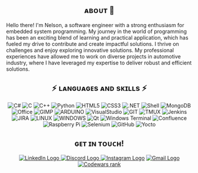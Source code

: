 <div align="center">

## ᴀʙᴏᴜᴛ 👋

<div align="left">
Hello there! I'm Nelson, a software engineer with a strong enthusiasm for embedded system programming. My journey in the world of programming has been an exciting blend of learning and practical application, which has fueled my drive to contribute and create impactful solutions. I thrive on challenges and enjoy exploring innovative solutions. My professional experiences have allowed me to work on diverse projects in automotive industry, where I have leveraged my expertise to deliver robust and efficient solutions.  

<div align="center">
	
## ⚡ ʟᴀɴɢᴜᴀɢᴇs ᴀɴᴅ sᴋɪʟʟs ⚡

![C#](https://img.shields.io/badge/C%23-9b4993?style=for-the-badge&logo=c-sharp&logoColor=white)
![C](https://img.shields.io/badge/C-00599C?style=for-the-badge&logo=c&logoColor=white)
![C++](https://img.shields.io/badge/C%2B%2B-00599C?style=for-the-badge&logo=c%2B%2B&logoColor=white)
![Python](https://img.shields.io/badge/Python-FFD43B?style=for-the-badge&logo=python&logoColor=306998)
![HTML5](https://img.shields.io/badge/HTML5-E34F26?style=for-the-badge&logo=html5&logoColor=white)
![CSS3](https://img.shields.io/badge/CSS3-1572B6?style=for-the-badge&logo=css3&logoColor=white)
![.NET](https://img.shields.io/badge/.NET-5C2D91?style=for-the-badge&logo=.net&logoColor=white)
![Shell](https://img.shields.io/badge/Shell_Script-121011?style=for-the-badge&logo=gnu-bash&logoColor=white)
![MongoDB](https://img.shields.io/badge/MongoDB-4EA94B?style=for-the-badge&logo=mongodb&logoColor=white)
![Office](https://img.shields.io/badge/Microsoft_Office-D83B01?style=for-the-badge&logo=microsoft-office&logoColor=white)
![GIMP](https://img.shields.io/badge/gimp-5C5543?style=for-the-badge&logo=gimp&logoColor=white)
![ARDUINO](https://img.shields.io/badge/Arduino-00979D?style=for-the-badge&logo=arduino&logoColor=white)
![VisualStudio](https://img.shields.io/badge/Visual_Studio-5C2D91?style=for-the-badge&logo=visual%20studio&logoColor=white)
![GIT](https://img.shields.io/badge/GIT-FFFFFF?style=for-the-badge&logo=git&logoColor=E44C30)
![TMUX](https://img.shields.io/badge/tmux-1BB91F?style=for-the-badge&logo=tmux&logoColor=grey)
![Jenkins](https://img.shields.io/badge/jenkins-%232C5263.svg?style=for-the-badge&logo=jenkins&logoColor=white)
![JIRA](https://img.shields.io/badge/Jira-0052CC?style=for-the-badge&logo=Jira&logoColor=white)
![LINUX](https://img.shields.io/badge/Linux-FCC624?style=for-the-badge&logo=linux&logoColor=black)
![WINDOWS](https://img.shields.io/badge/Windows-0078D6?style=for-the-badge&logo=windows&logoColor=white)
![Qt](https://img.shields.io/badge/Qt-%23217346.svg?style=for-the-badge&logo=Qt&logoColor=white)
![Windows Terminal](https://img.shields.io/badge/Windows%20Terminal-%234D4D4D.svg?style=for-the-badge&logo=windows-terminal&logoColor=white)
![Confluence](https://img.shields.io/badge/confluence-%23172BF4.svg?style=for-the-badge&logo=confluence&logoColor=white)
![Raspberry Pi](https://img.shields.io/badge/-RaspberryPi-C51A4A?style=for-the-badge&logo=Raspberry-Pi)
![Selenium](https://img.shields.io/badge/-selenium-%43B02A?style=for-the-badge&logo=selenium&logoColor=white)
![GitHub](https://img.shields.io/badge/github-%23121011.svg?style=for-the-badge&logo=github&logoColor=white)
![Yocto](https://img.shields.io/badge/yocto-FFFFFF?style=for-the-badge)

<div align="center">

## ɢᴇᴛ ɪɴ ᴛᴏᴜᴄʜ!
  
<a href="https://www.linkedin.com/in/nelson-rocha27/" title="LinkedIn"><img src="https://img.shields.io/badge/LinkedIn-0077B5?style=for-the-badge&logo=linkedin&logoColor=white"  alt="LinkedIn Logo"  />
<a href="https://discord.com/users/127922523357708288" title="LinkedIn"><img src="https://img.shields.io/badge/Discord-7289DA?style=for-the-badge&logo=discord&logoColor=white"  alt="Discord Logo"  />
<a href="https://instagram.com/nelsonrocha27" target="_blank"><img src="https://img.shields.io/badge/-Instagram-bc2a8d?style=for-the-badge&logo=instagram&logoColor=white" alt="Instagram Logo"></a>
<a href = "mailto:nelsonrocha2727@gmail.com"><img src="https://img.shields.io/badge/-Gmail-c71610?style=for-the-badge&logo=gmail&logoColor=white" alt="Gmail Logo"></a>
<br>
<a href="https://www.codewars.com/users/Lordnero27"><img src="https://www.codewars.com/users/Lordnero27/badges/large" title="Codewars rank"></a>

</div>


<!--
<div align="center">
  <a href="https://github.com/NelsonRocha27">
  <img height="180em" src="https://github-readme-stats.vercel.app/api/top-langs/?username=NelsonRocha27&layout=compact&langs_count=10&hide=python&theme=dracula"/>
</div>
  

**NelsonRocha27/NelsonRocha27** is a ✨ _special_ ✨ repository because its `README.md` (this file) appears on your GitHub profile.

Here are some ideas to get you started:

- 🔭 I’m currently working on ...
- 🌱 I’m currently learning ...
- 👯 I’m looking to collaborate on ...
- 🤔 I’m looking for help with ...
- 💬 Ask me about ...
- 📫 How to reach me: ...
- 😄 Pronouns: ...
- ⚡ Fun fact: ...
-->
